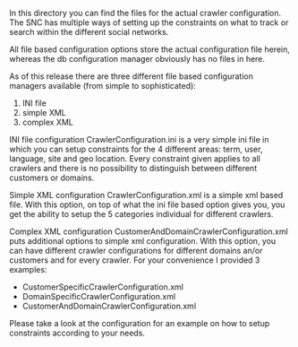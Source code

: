 In this directory you can find the files for the actual
crawler configuration. The SNC has multiple ways of 
setting up the constraints on what to track or search
within the different social networks.

All file based configuration options store the actual
configuration file herein, whereas the db configuration
manager obviously has no files in here.

As of this release there are three different file based 
configuration managers available (from simple to 
sophisticated):
1. INI file
2. simple XML
3. complex XML

INI file configuration
CrawlerConfiguration.ini is a very simple ini file
in which you can setup constraints for the 4 different
areas: term, user, language, site and geo location.
Every constraint given applies to all crawlers and there 
is no possibility to distinguish between different 
customers or domains.

Simple XML configuration
CrawlerConfiguration.xml is a simple xml based file. 
With this option, on top of what the ini file based 
option gives you, you get the ability to setup the 5
categories individual for different crawlers.

Complex XML configuration
CustomerAndDomainCrawlerConfiguration.xml puts additional
options to simple xml configuration. With this option,
you can have different crawler configurations for different 
domains an/or customers and for every crawler. For your
convenience I provided 3 examples:
* CustomerSpecificCrawlerConfiguration.xml
* DomainSpecificCrawlerConfiguration.xml
* CustomerAndDomainCrawlerConfiguration.xml

Please take a look at the configuration for an example on 
how to setup constraints according to your needs.